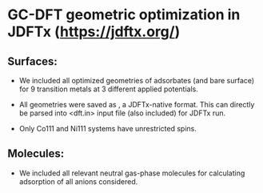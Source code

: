 # GC-DFT geometric optimization in JDFTx (https://jdftx.org/)

## Surfaces:

- We included all optimized geometries of adsorbates (and bare surface) for 9 transition metals at 3 different applied potentials.

- All geometries were saved as <ionpos>, a JDFTx-native format. This can directly be parsed into <dft.in> input file (also included) for JDFTx run.

- Only Co111 and Ni111 systems have unrestricted spins.

## Molecules: 

- We included all relevant neutral gas-phase molecules for calculating adsorption of all anions considered.
